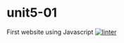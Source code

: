 # unit5-01
First website using Javascript
[![linter](https://github.com/Samantha-Nguyen/unit5-01/workflows/linter/badge.svg)](https://github.com/marketplace/actions/super-linter)
